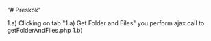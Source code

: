 "# Preskok" 

1.a) Clicking on tab "1.a) Get Folder and Files" you perform ajax call to getFolderAndFiles.php
1.b)